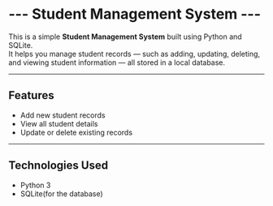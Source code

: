 # --- Student Management System ---

This is a simple **Student Management System** built using Python and SQLite.  
It helps you manage student records — such as adding, updating, deleting, and viewing student information — all stored in a local database.

-------------------------------------------------------------------------------------------------------------------------------------------

## Features
- Add new student records  
- View all student details  
- Update or delete existing records

-------------------------------------------------------------------------------------------------------------------------------------------

## Technologies Used
- Python 3
- SQLite(for the database)
